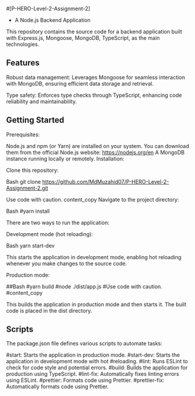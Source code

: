 #[P-HERO-Level-2-Assignment-2]
- A Node.js Backend Application

This repository contains the source code for a backend application built with Express.js, Mongoose, MongoDB, TypeScript, as the main technologies.

## Features

Robust data management: Leverages Mongoose for seamless interaction with MongoDB, ensuring efficient data storage and retrieval.

Type safety: Enforces type checks through TypeScript, enhancing code reliability and maintainability.


## Getting Started

Prerequisites:

Node.js and npm (or Yarn) are installed on your system. You can download them from the official Node.js website: https://nodejs.org/en
A MongoDB instance running locally or remotely.
Installation:

Clone this repository:

Bash
git clone https://github.com/MdMuzahid07/P-HERO-Level-2-Assignment-2.git

Use code with caution.
content_copy
Navigate to the project directory:

Bash
#yarn install


There are two ways to run the application:

Development mode (hot reloading):

Bash
yarn start-dev


This starts the application in development mode, enabling hot reloading whenever you make changes to the source code.

Production mode:

##Bash
#yarn build
#node ./dist/app.js
#Use code with caution.
#content_copy

This builds the application in production mode and then starts it. The built code is placed in the dist directory.

## Scripts

The package.json file defines various scripts to automate tasks:

#start: Starts the application in production mode.
#start-dev: Starts the application in development mode with hot #reloading.
#lint: Runs ESLint to check for code style and potential errors.
#build: Builds the application for production using TypeScript.
#lint-fix: Automatically fixes linting errors using ESLint.
#prettier: Formats code using Prettier.
#prettier-fix: Automatically formats code using Prettier.
